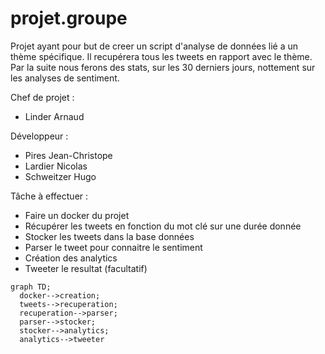 # projet.groupe

Projet ayant pour but de creer un script d'analyse de données lié a un thème
spécifique. Il recupérera tous les tweets en rapport avec le thème. Par la
suite nous ferons des stats, sur les 30 derniers jours, nottement sur
les analyses de sentiment.


Chef de projet :
*  Linder Arnaud

Développeur :
*  Pires Jean-Christope
*  Lardier Nicolas
*  Schweitzer Hugo


Tâche à effectuer :

* Faire un docker du projet
* Récupérer les tweets en fonction du mot clé sur une durée donnée
* Stocker les tweets dans la base données
* Parser le tweet pour connaitre le sentiment
* Création des analytics
* Tweeter le resultat (facultatif)

```mermaid
graph TD;
  docker-->creation;
  tweets-->recuperation;
  recuperation-->parser;
  parser-->stocker;
  stocker-->analytics;
  analytics-->tweeter
```
